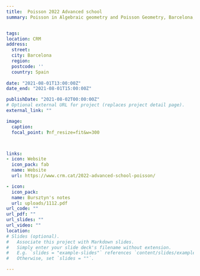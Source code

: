 ```yaml
---
title:  Poisson 2022 Advanced school
summary: Poisson in Algebraic geometry and Poisson Geometry, Barcelona, Spain, 18-22 July 2022.


tags:
location: CRM
address:
  street: 
  city: Barcelona
  region: 
  postcode: ''
  country: Spain
  
date: "2021-08-01T13:00:00Z"
date_end: "2021-08-01T15:00:00Z"

publishDate: "2021-08-02T00:00:00Z"
# Optional external URL for project (replaces project detail page).
external_link: ""

image:
  caption: 
  focal_point: ?nf_resize=fit&w=300



links:
- icon: Website
  icon_pack: fab
  name: Website 
  url: https://www.crm.cat/2022-advanced-school-poisson/

- icon: 
  icon_pack: 
  name: Bursztyn's notes
  url: uploads/1112.pdf
url_code: ""
url_pdf: ""
url_slides: ""
url_video: ""
location: 
# Slides (optional).
#   Associate this project with Markdown slides.
#   Simply enter your slide deck's filename without extension.
#   E.g. `slides = "example-slides"` references `content/slides/example-slides.md`.
#   Otherwise, set `slides = ""`.

---
```


